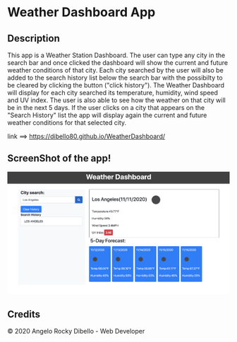 # Weather Dashboard App


## Description

This app is a Weather Station Dashboard. The user can type any city in the search bar and once clicked the dashboard will show the current and future weather conditions of that city. Each city searched by the user will also be added to the search history list below the search bar with the possibilty to be cleared by clicking the button ("click history"). The Weather Dashboard will display for each city searched its temperature, humidity, wind speed and UV index. The user is also able to see how the weather on that city will be in the next 5 days. If the user clicks on a city that appears on the "Search History" list the app will display again the current and future weather conditions for that selected city.

link ==> https://dibello80.github.io/WeatherDashboard/


## ScreenShot of the app!

![alt text](https://github.com/Dibello80/WeatherDashboard/blob/main/WeatherDashboard.png)


## Credits

© 2020 Angelo Rocky Dibello - Web Developer 
